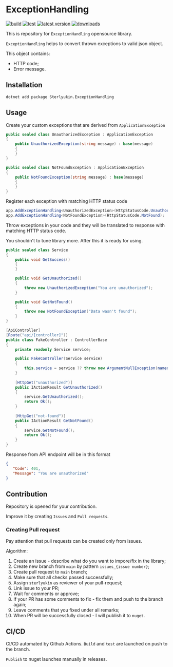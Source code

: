 # ExceptionHandling

[![build](https://github.com/sterlyukin/ExceptionHandling/actions/workflows/build.yml/badge.svg)](https://github.com/sterlyukin/ExceptionHandling/actions/workflows/build.yml)
[![test](https://github.com/sterlyukin/ExceptionHandling/actions/workflows/test.yml/badge.svg)](https://github.com/sterlyukin/ExceptionHandling/actions/workflows/test.yml)
[![latest version](https://img.shields.io/nuget/v/Sterlyukin.ExceptionHandling)](https://www.nuget.org/packages/Sterlyukin.ExceptionHandling)
[![downloads](https://img.shields.io/nuget/dt/Sterlyukin.ExceptionHandling)](https://www.nuget.org/packages/Sterlyukin.ExceptionHandling)

This is repository for `ExceptionHandling` opensource library.

`ExceptionHandling` helps to convert thrown exceptions to valid json object.

This object contains:
- HTTP code;
- Error message.

## Installation

```
dotnet add package Sterlyukin.ExceptionHandling
```

## Usage

Create your custom exceptions that are derived from `ApplicationException`

```csharp
public sealed class UnauthorizedException : ApplicationException
{
    public UnauthorizedException(string message) : base(message)
    {
    }
}

public sealed class NotFoundException : ApplicationException
{
    public NotFoundException(string message) : base(message)
    {
    }
}
```

Register each exception with matching HTTP status code

```csharp
app.AddExceptionHandling<UnauthorizedException>(HttpStatusCode.Unauthorized);
app.AddExceptionHandling<NotFoundException>(HttpStatusCode.NotFound);
```

Throw exceptions in your code and they will be translated to response with matching HTTP status code.

You shouldn't to tune library more. After this it is ready for using.

```csharp
public sealed class Service
{
    public void GetSuccess()
    {
    }

    public void GetUnauthorized()
    {
        throw new UnauthorizedException("You are unauthorized");
    }

    public void GetNotFound()
    {
        throw new NotFoundException("Data wasn't found");
    }
}
```

```csharp
[ApiController]
[Route("api/[controller]")]
public class FakeController : ControllerBase
{
    private readonly Service service;

    public FakeController(Service service)
    {
        this.service = service ?? throw new ArgumentNullException(nameof(service));
    }
    
    [HttpGet("unauthorized")]
    public IActionResult GetUnauthorized()
    {
        service.GetUnauthorized();
        return Ok();
    }
    
    [HttpGet("not-found")]
    public IActionResult GetNotFound()
    {
        service.GetNotFound();
        return Ok();
    }
}
```

Response from API endpoint will be in this format

```json
{
   "Code": 401,
   "Message": "You are unauthorized"
}
```

## Contribution

Repository is opened for your contribution.

Improve it by creating `Issues` and `Pull requests`.

### Creating Pull request

Pay attention that pull requests can be created only from issues.

Algorithm:

1) Create an issue - describe what do you want to impore/fix in the library;
2) Create new branch from `main` by pattern `issues_{issue number}`;
3) Create pull request to `main` branch;
4) Make sure that all checks passed successfully;
5) Assign `sterlyukin` as reviewer of your pull-request;
6) Link issue to your PR;
7) Wait for comments or approve;
8) If your PR has some comments to fix - fix them and push to the branch again;
9) Leave comments that you fixed under all remarks;
10) When PR will be successfully closed - I will publish it to `nuget`.

## CI/CD

CI/CD automated by Github Actions.
`Build` and `test` are launched  on push to the branch.

`Publish` to nuget launches manually in releases.